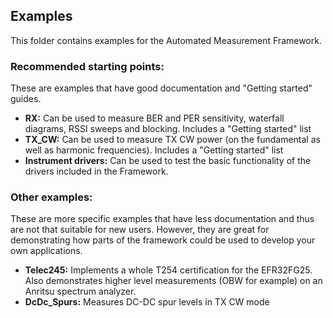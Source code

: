 ## Examples

This folder contains examples for the Automated Measurement Framework. 

### Recommended starting points:
These are examples that have good documentation and "Getting started" guides.
- **RX:** Can be used to measure BER and PER sensitivity, waterfall diagrams, RSSI sweeps and blocking. Includes a "Getting started" list
- **TX_CW:** Can be used to measure TX CW power (on the fundamental as well as harmonic frequencies). Includes a "Getting started" list
- **Instrument drivers:** Can be used to test the basic functionality of the drivers included in the Framework.

### Other examples:
These are more specific examples that have less documentation and thus are not that suitable for new users. However, they are great for demonstrating how parts of the framework could be used to develop your own applications.
- **Telec245:** Implements a whole T254 certification for the EFR32FG25. Also demonstrates higher level measurements (OBW for example) on an Anritsu spectrum analyzer.
- **DcDc_Spurs:** Measures DC-DC spur levels in TX CW mode